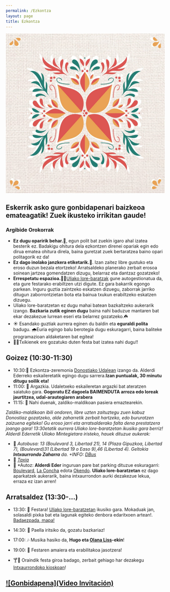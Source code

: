 ```yaml
---
permalink: /Ezkontza
layout: page
title: Ezkontza
---
```

![Logo](https://github.com/IzaroBlog/IzaroBlog.github.io/blob/main/_images/Ezkontza/logo.jpg?raw=true)

## Eskerrik asko gure gonbidapenari baizkeoa emateagatik! Zuek ikusteko irrikitan gaude!

### Argibide Orokorrak
- **Ez dugu oparirik behar.🎁**, egun polit bat zuekin igaro ahal izatea besterik ez. Badakigu ohitura dela ezkontzen direnei opariak egin edo dirua ematea ohitura direla, baina guretzat zuek bertaratzea baino opari politagorik ez da! 
- **Ez dago inolako janzkera etiketarik.🎩**. Izan zaitez libre gustuko eta eroso duzun bezala etortzeko! Arratsaldeko planerako zerbait erosoa soinean jartzea gomendatzen dizugu, belarraz eta dantzaz gozatzeko!
- **Errespetatu espazioa.**🌳🚯[Uliako lore-baratzak](https://uliakolorebaratzak.wordpress.com/uliako-lore-baratzak-proiektua-2/) gune autogestionatua da, eta gure festarako erabiltzen utzi digute. Ez gara bakarrik egongo parkean. Inguru guztia zaintzeko eskatzen dizuegu, zaborrak jarriko ditugun zaborrontzietan bota eta bainua txukun erabiltzeko eskatzen dizuegu.
- Uliako lore-baratzetan ez dugu mahai batean bazkaltzeko aukerarik izango. **Bazkaria zutik eginen dugu** baina nahi baduzue mantaren bat ekar dezakezue lurrean eseri eta belarrez gozatzeko.☘️
- ☀️ Esandako guztiak aurrera eginen du baldin eta **eguraldi polita** badugu. 🌧Euria egingo balu berotegia dugu eskuragarri, baina baliteke programazioan aldaketaren bat egitea!
- 🤹‍♀️Txikienek ere gozatuko duten festa bat izatea nahi dugu!!

## Goizez (10:30-11:30)
- 10:30:💍 Ezkontza-zeremonia [Donostiako Udalean](https://www.openstreetmap.org/?mlat=43.32126&mlon=-1.98556#map=19/43.32126/-1.98556&layers=N) izango da. Alderdi Ederreko eskaileretatik egingo dugu sarrera.**Izan puntualak, 30 minutu ditugu soilik eta!**
- 11:00: 📸 Argazkia. Udaletxeko eskaileretan argazki bat ateratzen saiatuko gara.
**Gogoratu EZ dagoela BAIMENDUTA arroza edo loreak jaurtitzea, udal-arautegiaren arabera**
- 11:15: 🎠 Nahi duenak, zaldiko-maldikoan pasiera emaztearekin.   

*Zaldiko-maldikoan ibili ondoren, libre uzten zaituztegu zuen kabuz Donostiaz gozatzeko, alde zaharretik zerbait hartzeko, edo bururatzen zaizuena egiteko! Gu eroso jarri eta arratsalderako falta dena prestatzera joango gara! 13:30etatik aurrera Uliako lore-baratzetan ikusiko gara berriz!*
*Alderdi Ederretik Uliako Mintegietara iristeko, hauek dituzue aukerak:*
- 🚌 *Autobusa: 13 (Boulevard 3, Libertad 21), 14 (Plaza Gipuzkoa, Libertad 7), (Boulevard)31 (Libertad 19 o Easo 9),46 (Libertad 4). Geltokia **Intxaurrondo Zaharra** da. +INFO: [DBus](https://dbus.eus/)*
- 🚕 *[Taxia](https://www.donostia.eus/ataria/es/web/info/taxia)* 
- 🚗 *Autoz: **Alderdi Eder** inguruan pare bat parking dituzue eskuragarri: [Boulevard](https://www.telpark.com/es/ciudades/donostia-san-sebastian/parking-boulevard/), [La Concha](https://www.telpark.com/es/ciudades/donostia-san-sebastian/parking-la-concha/) edota [Okendo](https://www.telpark.com/es/ciudades/donostia-san-sebastian/parking-okendo/). **Uliako lore-baratzetan** ez dago aparkatzek aukerarik, baina intxaurrondon aurki dezakezue lekua, erraza ez izan arren!

## Arratsaldez (13:30-...)

- 13:30: 💃 Festara! [Uliako lore-baratzetan](https://uliakolorebaratzak.wordpress.com/uliako-lore-baratzak-proiektua-2/) ikusiko gara. Mokaduak jan, solasaldi pixka bat eta lagunak egiteko denbora edaritxoen artean!.  [Badaezpada, mapa!](https://www.openstreetmap.org/?mlat=43.32221&mlon=-1.95368#map=19/43.32221/-1.95368&layers=N)
- 14:30: 🥘 Paella iritsiko da, gozatu bazkariaz!
- 17:00: 🎶 Musika hasiko da,  **Hugo eta [Olana Liss](https://olanaliss.com/)-ekin**!  
- 19:00: 💪 Festaren amaiera eta erabilitakoa jasotzera!  

- 🍸🍻 Oraindik festa giroa badago, zerbait gehiago har dezakegu [Intxaurrondoko kioskoan](https://www.openstreetmap.org/?mlat=43.32005&mlon=-1.95124#map=19/43.32005/-1.95124&layers=N)!


## [![Gonbidapena](Video Invitación)](https://github.com/IzaroBlog/IzaroBlog.github.io/blob/main/_materials/video_es.mp4)
